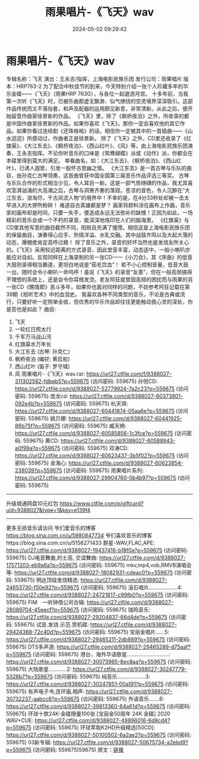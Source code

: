 ﻿---
title: 雨果唱片-《飞天》wav
date: 2024-05-02 09:29:42
categories: 古典音乐、新世纪、纯音雅乐
tags: 纯音雅乐
---
# 雨果唱片-《飞天》wav

专辑名称：飞天
演出：王永吉/指挥，上海电影民族乐团
发行公司：雨果唱片
版本：HRP763-2
为了配合中秋佳节的到来，今天特别介绍一张个人珍藏多年的华乐金碟——《飞天》（雨果HRP 763G），与各位一起遨游月宫。
十多年前，当我第一次听《飞天》时，已被乐曲那虚无飘渺、仙气缭绕的空灵境界深深吸引。这部作品传统而又不落俗套，和声及配器的运用颇见新意，非常清新。从此之后，便开始留意作曲家徐景新的作品。
《飞天》里，除了《枫桥夜泊》之外，所收录的都是中国作曲家徐景新的作品。如果你喜欢《飞天》，那你一定会喜欢他的其它作品。如果你看过连续剧《还珠格格》的话，相信你一定被其中的一首插曲——《山水迢迢》所感动过，作曲者正是徐景新。
除了《飞天》之外，CD里还收录了《红旗渠》、《大江东去》、《枫桥夜泊》、《西山红叶》、《风》等，由上海电影民族乐团演奏，王永吉指挥。不论你听音乐的口味是《鸳鸯蝴蝶》派或《动作》派，你都会在本碟里得到莫大的满足。
单看曲名，如：《大江东去》、《枫桥夜泊》、《西山红叶》，已诱人遐思，引发一股怀古思幽之情。
《大江东去》是一首古琴与乐队的曲目，由孙克仁古琴领奏，这首曲曾获中国全国第三届音乐作品评选三等奖。
古琴与乐队合作的形式相当少见，令人耳目一新。这是一部气势磅礴的作品，我尤其喜欢澎湃汹涌的大高潮之后，古琴与洞箫齐奏的落寂。苍凉的音色，令人沉醉在“大江东去，浪淘尽，千古风流人物”的境界中！不幸的是，在4分33秒处却被一击太早进入的大锣所粉碎！
难道自古英雄都是梦？
画家将颜料涂在画布上作画，音乐家的画布却是时间，只要一失手，便造成永远无法弥补的缺憾！正因为如此，一场精彩的音乐会或一个不朽的录音，能深深地烙印在人们的脑海里。
《红旗渠》与CD里其他写意的曲目截然不同，阳刚且充满了憧憬。相信这是上海电影民族乐团的保留曲目，演奏得心应手、热情洋溢、水乳交融。其中战鼓齐鸣以及大起大落的动态，爆棚佬肯定高呼过瘾！
除了音乐之外，录音的好坏当然也是发烧友所关心的。《飞天》采用较远距离的方式录音，因此堂音丰富，动态适中，一般小喇叭亦能应对自如。反观同样在上海录制的另一张CD——《小刀会》，其《序曲》的低音大鼓则录得相当霸道，更坦白地说是“茹毛饮血”！
若不小心控制音量，低音大鼓一出，随时会令小喇叭一命呜呼！虽说《飞天》的录音“友善”，但在一般高频搞得不理想的系统上，还是会令你耳根发烫。老友阿狂就曾因高频的困扰而与雨果的另一张CD《瞧情郎》恶斗多年，如果你也面对同样的问题，不妨参考阿狂记载在第39期《视听艺术》中的血泪史。
我喜欢各种不同类型的音乐，不论是古典或流行，只要好听一定照单全收，但优秀的华乐作品却往往更能触动我心灵的深处，你是否也是如此？
曲目:
01. 飞天
02. 一轮红日照太行
03. 千军万马战山河
04. 红旗渠水万年长
05. 大江东去 (古琴: 孙克仁)
06. 枫桥夜泊 (编铓: 黄启权)
07. 西山红叶 (笛子: 罗守城)
08. 风
雨果唱片-《飞天》wav.rar: https://url27.ctfile.com/f/9388027-311302582-fdbeb5?p=559675
(访问密码: 559675)
孙悦CD: https://url27.ctfile.com/d/9388027-52779924-7a2c23?p=559675
(访问密码: 559675)
庞龙cd: https://url27.ctfile.com/d/9388027-60373801-092e4b?p=559675
(访问密码: 559675)
杭天琪: https://url27.ctfile.com/d/9388027-60441874-05aa6e?p=559675
(访问密码: 559675)
姚贝娜: https://url27.ctfile.com/d/9388027-60441925-86b75f?p=559675
(访问密码: 559675)
臧天朔: https://url27.ctfile.com/d/9388027-60585856-1c3fce?p=559675
(访问密码: 559675)
黄CD: https://url27.ctfile.com/d/9388027-60588943-a0f99a?p=559675
(访问密码: 559675)
邓涛CD: https://url27.ctfile.com/d/9388027-60623437-3b5f02?p=559675
(访问密码: 559675)
金海心: https://url27.ctfile.com/d/9388027-60623854-238039?p=559675
(访问密码: 559675)
雨果唱片系列: https://url27.ctfile.com/d/9388027-29904760-0b4b97?p=559675
(访问密码: 559675)
**************************************************************************
升级城通网盘10元红包 https://www.ctfile.com/p/giftcard?uid=9388027&type=1&key=e139f4
**************************
更多无损音乐请访问
爷们爱音乐的博客
https://blog.sina.com.cn/u/5980847734
爷们喜欢音乐的博客https://blog.sina.com.cn/u/5156271433
群星-WAV,FLAC,APE: https://url27.ctfile.com/d/9388027-19437416-b18f0a?p=559675
(访问密码: 559675)
DJ电音舞曲,的士高, 交谊舞曲: https://url27.ctfile.com/d/9388027-17571203-eb9a6a?p=559675
(访问密码: 559675)
mkv,mp4,vob,RMVB演唱会等: https://url27.ctfile.com/d/9388027-18082931-cdeac0?p=559675
(访问密码: 559675)
明达顶级发烧精选: https://url27.ctfile.com/d/9388027-24653730-f50e92?p=559675
(访问密码: 559675)
滚石唱片...................4: https://url27.ctfile.com/d/9388027-24721817-c99fb0?p=559675
(访问密码: 559675)
FIM　一听钟情公司合辑: https://url27.ctfile.com/d/9388027-28089704-45eecf?p=559675
(访问密码: 559675)
瑞鸣音乐: https://url27.ctfile.com/d/9388027-29204837-66d4de?p=559675
(访问密码: 559675)
试音.发烧.示范.煲机碟: https://url27.ctfile.com/d/9388027-29424388-72c40d?p=559675
(访问密码: 559675)
宝丽金唱片......5: https://url27.ctfile.com/d/9388027-29465211-2db889?p=559675
(访问密码: 559675)
DTS多声道: https://url27.ctfile.com/d/9388027-29465289-d75aaf?p=559675
(访问密码: 559675)
港台，海外华语歌星............................: https://url27.ctfile.com/d/9388027-30073965-8ec8aa?p=559675
(访问密码: 559675)
大陆歌星............2: https://url27.ctfile.com/d/9388027-30247779-5328b7?p=559675
(访问密码: 559675)
纯音乐...................3: https://url27.ctfile.com/d/9388027-30247851-00a191?p=559675
(访问密码: 559675)
有声电子书,连环画,相声: https://url27.ctfile.com/d/9388027-30732237-aabcc6?p=559675
(访问密码: 559675)
外语音乐.......6: https://url27.ctfile.com/d/9388027-39813360-64a61d?p=559675
(访问密码: 559675)
环球十款24K-金碟限量100张 [宝丽金50周年 24K 金碟] 2020 WAV+CUE: https://url27.ctfile.com/d/9388027-49896016-6d8cd4?p=559675
(访问密码: 559675)
环球萃取K2HD升级精选[50CD]: https://url27.ctfile.com/d/9388027-50100502-6a2ae2?p=559675
(访问密码: 559675)
03新专辑: https://url27.ctfile.com/d/9388027-50675734-a2ebd9?p=559675
(访问密码: 559675)59675)
原文：[链接](https://blog.sina.com.cn/s/blog_1647c7e76010315g2.html)